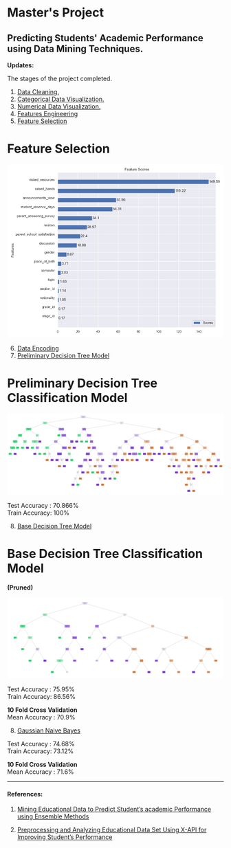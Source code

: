 # Master's Project

## Predicting Students' Academic Performance using Data Mining Techniques.

**Updates:**

The stages of the project completed.

1. [Data Cleaning.](01_Data_Cleaning.ipynb)
2. [Categorical Data Visualization.](02_Categorical_Data_Visualization.ipynb)
3. [Numerical Data Visualization.](03_Numerical_Data_Visualization.ipynb)
4. [Features Engineering](04_Feature_Engineering.ipynb)
5. [Feature Selection](05_Feature_Selection.ipynb)

# Feature Selection

![Feature Scores](https://github.com/AamirKhaan/Student-Academic-Performance/blob/main/images/Feature%20Selection.png)

6. [Data Encoding](06_Data_Encoding.ipynb)
7. [Preliminary Decision Tree Model](07_Preliminary_DecisionTreeClassifier.ipynb)

# Preliminary Decision Tree Classification Model

![Preliminary Decision Tree](https://github.com/AamirKhaan/Student-Academic-Performance/blob/main/images/Preliminary%20Decision%20Tree.png)

Test Accuracy : 70.866%    
Train Accuracy: 100%

8. [Base Decision Tree Model](08_Base_DecisionTreeClassifier.ipynb)

# Base Decision Tree Classification Model
**(Pruned)**

![Base Decision Tree](https://github.com/AamirKhaan/Student-Academic-Performance/blob/main/images/Base%20Decision%20Tree.png)

Test Accuracy : 75.95%    
Train Accuracy: 86.56%

**10 Fold Cross Validation**    
Mean Accuracy : 70.9%

8. [Gaussian Naive Bayes](09_Gaussian_NaiveBayesClassifier.ipynb)

Test Accuracy : 74.68%    
Train Accuracy: 73.12%

**10 Fold Cross Validation**    
Mean Accuracy : 71.6%

---

#### References:

1. [Mining Educational Data to Predict Student’s academic Performance using Ensemble Methods](https://github.com/AamirKhaan/Student-Academic-Performance/blob/main/reference_papers/Mining%20Educational%20Data%20to%20Predict%20Student%E2%80%99s%20academic%20Performance%20using%20Ensemble%20Methods.pdf)

2. [Preprocessing and Analyzing Educational Data Set Using X-API for Improving Student’s Performance](https://github.com/AamirKhaan/Student-Academic-Performance/blob/main/reference_papers/Preprocessing%20and%20Analyzing%20Educational%20Data%20Set%20Using%20X-API%20for%20Improving%20Student%E2%80%99s%20Performance.pdf)
